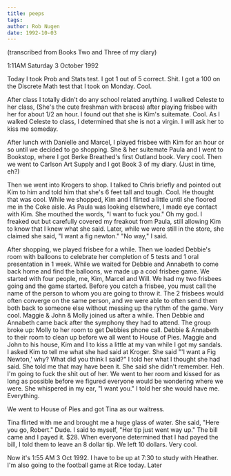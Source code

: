 ```yaml
---
title: peeps
tags: 
author: Rob Nugen
date: 1992-10-03
---
```


<p class=note>(transcribed from Books Two and Three of my diary)

<p class=date>1:11AM Saturday 3 October 1992

<p>Today I took Prob and Stats test.  I got 1 out of 5 correct.  Shit.
I got a 100 on the Discrete Math test that I took on Monday.  Cool.

<p>After class I totally didn't do any school related anything.  I
walked Celeste to her class, (She's the cute freshman with braces)
after playing frisbee with her for about 1/2 an hour.  I found out
that she is Kim's suitemate.  Cool.  As I walked Celeste to class, I
determined that she is not a virgin.  I will ask her to kiss me
someday.

<p>After lunch with Danielle and Marcel, I played frisbee with Kim for
an hour or so until we decided to go shopping.  She & her suitemate
Paula and I went to Bookstop, where I got Berke Breathed's first
Outland book.  Very cool.  Then we went to Carlson Art Supply and I
got Book 3 of my diary.  (Just in time, eh?)

<p>Then we went into Krogers to shop.  I talked to Chris briefly and
pointed out Kim to him and told him that she's 6 feet tall and tough.
Cool.  He thought that was cool.  While we shopped, Kim and I flirted
a little until she floored me in the Coke aisle.  As Paula was looking
elsewhere, I made eye contact with Kim.  She mouthed the words, "I
want to fuck you."  Oh my god.  I freaked out but carefully covered my
freakout from Paula, still allowing Kim to know that I knew what she
said.  Later, while we were still in the store, she claimed she said,
"I want a fig newton."  "No way," I said.

<p>After shopping, we played frisbee for a while.  Then we loaded
Debbie's room with balloons to celebrate her completion of 5 tests and
1 oral presentation in 1 week.  While we waited for Debbie and
Annabeth to come back home and find the balloons, we made up a cool
frisbee game.  We started with four people, me, Kim, Marcel and Will.
We had my two frisbees going and the game started.  Before you catch a
frisbee, you must call the name of the person to whom you are going to
throw it.  The 2 frisbees would often converge on the same person, and
we were able to often send them both back to someone else without
messing up the rythm of the game.  Very cool.  Maggie & John & Molly
joined us after a while.  Then Debbie and Annabeth came back after the
symphony they had to attend.  The group broke up: Molly to her room to
get Debbies phone call.  Debbie & Annabeth to their room to clean up
before we all went to House of Pies.  Maggie and John to his house,
Kim and I to kiss a little at my van while I got my sandals.  I asked
Kim to tell me what she had said at Kroger.  She said "'I want a Fig
Newton,' why? What did you think I said?"  I told her what I thought
she had said.  She told me that may have been it.  She said she didn't
remember.  Heh.  I'm going to fuck the shit out of her.  We went to
her room and kissed for as long as possible before we figured everyone
would be wondering where we were.  She whispered in my ear, "I want
you."  I told her she would have me.  Everything.

<p>We went to House of Pies and got Tina as our waitress.

<p>Tina flirted with me and brought me a huge glass of water. She
said, "Here you go, Robert."  Dude.  I said to myself, "Her tip just
went way up."  The bill came and I payed it.  $28.  When everyone
determined that I had payed the bill, I told them to leave an 8 dollar
tip.  We left 10 dollars.  Very cool.

<p>Now it's 1:55 AM 3 Oct 1992.  I have to be up at 7:30 to study with
Heather.  I'm also going to the football game at Rice today.  Later
